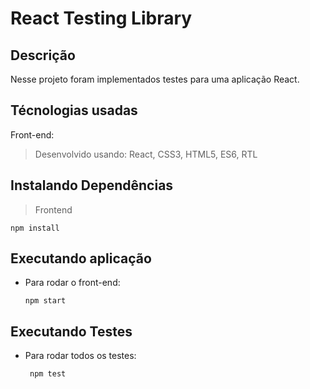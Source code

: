 # React Testing Library

## Descrição
Nesse projeto foram implementados testes para uma aplicação React.

## Técnologias usadas

Front-end:
> Desenvolvido usando: React, CSS3, HTML5, ES6, RTL

## Instalando Dependências

> Frontend
```
npm install
``` 

## Executando aplicação

* Para rodar o front-end:

  ```
  npm start
  ```

## Executando Testes

* Para rodar todos os testes:

  ```
   npm test
  ```

